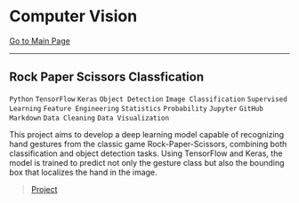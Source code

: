 # Computer Vision

[Go to Main Page](https://vpy7.github.io/Portfolio/)

---

## Rock Paper Scissors Classfication 

`Python` `TensorFlow` `Keras` `Object Detection` `Image Classification` `Supervised Learning` `Feature Engineering` `Statistics` `Probability` `Jupyter` `GitHub` `Markdown` `Data Cleaning` `Data Visualization`

This project aims to develop a deep learning model capable of recognizing hand gestures from the classic game Rock-Paper-Scissors, combining both classification and object detection tasks. Using TensorFlow and Keras, the model is trained to predict not only the gesture class but also the bounding box that localizes the hand in the image.

> [Project](https://github.com/Vpy7/Jupyter-Analysis-Collection/tree/main/Vision/Rock%20Paper%20Scissors%20Classfication)

